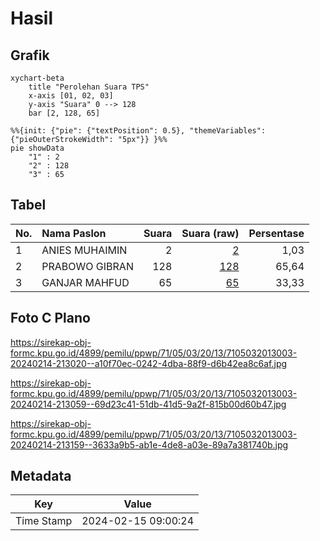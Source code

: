 # Hasil

## Grafik

```mermaid
xychart-beta
    title "Perolehan Suara TPS"
    x-axis [01, 02, 03]
    y-axis "Suara" 0 --> 128
    bar [2, 128, 65]
```

```mermaid
%%{init: {"pie": {"textPosition": 0.5}, "themeVariables": {"pieOuterStrokeWidth": "5px"}} }%%
pie showData
    "1" : 2
    "2" : 128
    "3" : 65
```

## Tabel

| No. | Nama Paslon    | Suara | Suara (raw) | Persentase |
|:--- |:-------------- | -----:| -----------:| ----------:|
| 1   | ANIES MUHAIMIN | 2     | [2][p-1]    | 1,03       |
| 2   | PRABOWO GIBRAN | 128   | [128][p-2]  | 65,64      |
| 3   | GANJAR MAHFUD  | 65    | [65][p-3]   | 33,33      |


[p-1]: https://github.com/gigit-pemilu/pemilu-2024-71-sulawesi-utara/blob/main/pilpres/hitung-suara/sub/71-sulawesi-utara/sub/05-minahasa-selatan/sub/03-ranoyapo/sub/2013-poopo-barat/sub/003-tps/sub/paslon-1.txt
[p-2]: https://github.com/gigit-pemilu/pemilu-2024-71-sulawesi-utara/blob/main/pilpres/hitung-suara/sub/71-sulawesi-utara/sub/05-minahasa-selatan/sub/03-ranoyapo/sub/2013-poopo-barat/sub/003-tps/sub/paslon-2.txt
[p-3]: https://github.com/gigit-pemilu/pemilu-2024-71-sulawesi-utara/blob/main/pilpres/hitung-suara/sub/71-sulawesi-utara/sub/05-minahasa-selatan/sub/03-ranoyapo/sub/2013-poopo-barat/sub/003-tps/sub/paslon-3.txt

## Foto C Plano

https://sirekap-obj-formc.kpu.go.id/4899/pemilu/ppwp/71/05/03/20/13/7105032013003-20240214-213020--a10f70ec-0242-4dba-88f9-d6b42ea8c6af.jpg

https://sirekap-obj-formc.kpu.go.id/4899/pemilu/ppwp/71/05/03/20/13/7105032013003-20240214-213059--69d23c41-51db-41d5-9a2f-815b00d60b47.jpg

https://sirekap-obj-formc.kpu.go.id/4899/pemilu/ppwp/71/05/03/20/13/7105032013003-20240214-213159--3633a9b5-ab1e-4de8-a03e-89a7a381740b.jpg


## Metadata

| Key        | Value               |
| ---------- | ------------------- |
| Time Stamp | 2024-02-15 09:00:24 |



